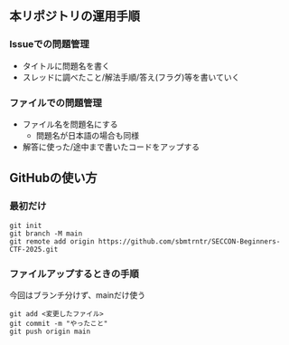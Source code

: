 ## 本リポジトリの運用手順
### Issueでの問題管理
- タイトルに問題名を書く
- スレッドに調べたこと/解法手順/答え(フラグ)等を書いていく

### ファイルでの問題管理
- ファイル名を問題名にする
  - 問題名が日本語の場合も同様
- 解答に使った/途中まで書いたコードをアップする

## GitHubの使い方
### 最初だけ
```
git init
git branch -M main
git remote add origin https://github.com/sbmtrntr/SECCON-Beginners-CTF-2025.git
```

### ファイルアップするときの手順
今回はブランチ分けず、mainだけ使う
```
git add <変更したファイル>
git commit -m "やったこと"
git push origin main
```
